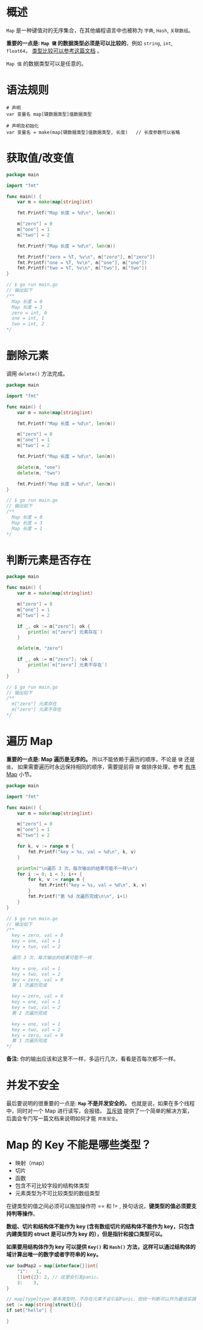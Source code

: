 # 概述

`Map` 是一种键值对的无序集合，在其他编程语言中也被称为 `字典`, `Hash`, `关联数组`。

**重要的一点是: `Map 键` 的数据类型必须是可以比较的**，例如 `string`, `int`, `float64`，
[类型比较可以参考这篇文档](type_comparison.md) 。

`Map 值` 的数据类型可以是任意的。

# 语法规则

```shell
# 声明
var 变量名 map[键数据类型]值数据类型

# 声明及初始化
var 变量名 = make(map[键数据类型]值数据类型, 长度)   // 长度参数可以省略
```

# 获取值/改变值

```go
package main

import "fmt"

func main() {
	var m = make(map[string]int)

	fmt.Printf("Map 长度 = %d\n", len(m))

	m["zero"] = 0
	m["one"] = 1
	m["two"] = 2

	fmt.Printf("Map 长度 = %d\n", len(m))

	fmt.Printf("zero = %T, %v\n", m["zero"], m["zero"])
	fmt.Printf("one = %T, %v\n", m["one"], m["one"])
	fmt.Printf("two = %T, %v\n", m["two"], m["two"])
}

// $ go run main.go
// 输出如下 
/**
  Map 长度 = 0
  Map 长度 = 3
  zero = int, 0
  one = int, 1
  two = int, 2
*/
```

# 删除元素

调用 `delete()` 方法完成。

```go
package main

import "fmt"

func main() {
	var m = make(map[string]int)

	fmt.Printf("Map 长度 = %d\n", len(m))

	m["zero"] = 0
	m["one"] = 1
	m["two"] = 2

	fmt.Printf("Map 长度 = %d\n", len(m))

	delete(m, "one")
	delete(m, "two")

	fmt.Printf("Map 长度 = %d\n", len(m))
}

// $ go run main.go
// 输出如下 
/**
  Map 长度 = 0
  Map 长度 = 3
  Map 长度 = 1
*/
```

# 判断元素是否存在

```go
package main

func main() {
	var m = make(map[string]int)

	m["zero"] = 0
	m["one"] = 1
	m["two"] = 2

	if _, ok := m["zero"]; ok {
		println(`m["zero"] 元素存在`)
	}

	delete(m, "zero")

	if _, ok := m["zero"]; !ok {
		println(`m["zero"] 元素不存在`)
	}
}

// $ go run main.go
// 输出如下 
/**
  m["zero"] 元素存在
  m["zero"] 元素不存在
*/
```

# 遍历 Map

**重要的一点是: Map 遍历是无序的。** 所以不能依赖于遍历的顺序，不论是 `键` 还是 `值`，
如果需要遍历时永远保持相同的顺序，需要提前将 `键` 做排序处理，参考 [有序 Map](sorted_map.md) 小节。

```go
package main

import "fmt"

func main() {
	var m = make(map[string]int)

	m["zero"] = 0
	m["one"] = 1
	m["two"] = 2

	for k, v := range m {
		fmt.Printf("key = %s, val = %d\n", k, v)
	}

	println("\n遍历 3 次，每次输出的结果可能不一样\n")
	for i := 0; i < 3; i++ {
		for k, v := range m {
			fmt.Printf("key = %s, val = %d\n", k, v)
		}
		fmt.Printf("第 %d 次遍历完成\n\n", i+1)
	}
}

// $ go run main.go
// 输出如下 
/**
  key = zero, val = 0
  key = one, val = 1
  key = two, val = 2

  遍历 3 次，每次输出的结果可能不一样

  key = one, val = 1
  key = two, val = 2
  key = zero, val = 0
  第 1 次遍历完成

  key = zero, val = 0
  key = one, val = 1
  key = two, val = 2
  第 2 次遍历完成

  key = one, val = 1
  key = two, val = 2
  key = zero, val = 0
  第 3 次遍历完成
*/
```

**备注:** 你的输出应该和这里不一样，多运行几次，看看是否每次都不一样。

# 并发不安全

最后要说明的很重要的一点是: **`Map` 不是并发安全的，** 也就是说，如果在多个线程中，同时对一个 Map 进行读写，会报错。
[互斥锁](mutex.md) 提供了一个简单的解决方案，后面会专门写一篇文档来说明如何才能 `并发安全`。

# Map 的 Key 不能是哪些类型？

- 映射（map）
- 切片
- 函数
- 包含不可比较字段的结构体类型
- 元素类型为不可比较类型的数组类型

在键类型的值之间必须可以施加操作符 == 和 != , 换句话说，**键类型的值必须要支持判等操作**。

**数组、切片和结构体不能作为 key (含有数组切片的结构体不能作为 key，只包含内建类型的 struct 是可以作为 key 的），但是指针和接口类型可以。**

**如果要用结构体作为 key 可以提供 `Key()` 和 `Hash()` 方法，这样可以通过结构体的域计算出唯一的数字或者字符串的 key。**

```go
var badMap2 = map[interface{}]int{
	"1":   1,
	[]int{2}: 2, // 这里会引发panic。
	3:    3,
}

// map[type]type 基本类型时，不存在元素不会引起Panic，但统一判断可以作为最佳实践
set := map[string]struct{}{}
if set["hello"] {

}
```
